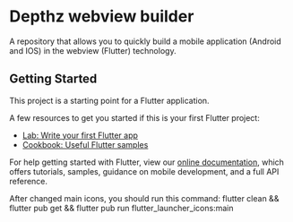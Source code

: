# Depthz webview builder

A repository that allows you to quickly build a mobile application (Android and IOS) in the webview (Flutter) technology.

## Getting Started

This project is a starting point for a Flutter application.

A few resources to get you started if this is your first Flutter project:

- [Lab: Write your first Flutter app](https://flutter.dev/docs/get-started/codelab)
- [Cookbook: Useful Flutter samples](https://flutter.dev/docs/cookbook)

For help getting started with Flutter, view our
[online documentation](https://flutter.dev/docs), which offers tutorials,
samples, guidance on mobile development, and a full API reference.


After changed main icons, you should run this command:
flutter clean && flutter pub get && flutter pub run flutter_launcher_icons:main

